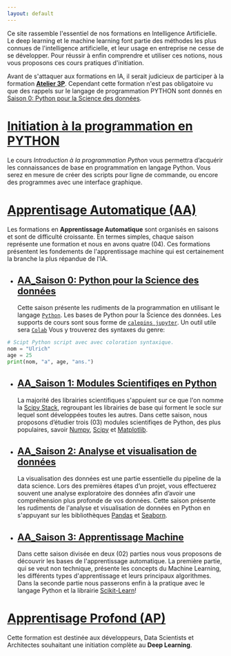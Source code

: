 ```yaml
---
layout: default
---
```




Ce site rassemble l'essentiel de nos formations en Intelligence Artificielle. Le deep learning et le machine learning font partie des méthodes les plus connues de l'intelligence artificielle, et leur usage en entreprise ne cesse de se développer. Pour réussir à enfin comprendre et utiliser ces notions, nous vous proposons ces cours pratiques d'initiation. 

Avant de s'attaquer aux formations en IA, il serait judicieux de participer à la formation [**Atelier 3P**](https://ai-technipreneurs.github.io/site-officiel-atelier-3-P/).
Cependant cette formation n'est pas obligatoire vu que des rappels sur le langage de programmation PYTHON sont donnés en [Saison 0: Python pour la Science des données](./saison-0.html).


# <b><a href="https://ai-technipreneurs.github.io/site-officiel-atelier-3-P/">Initiation à la programmation en PYTHON</a></b>
Le cours _Introduction à la programmation Python_ vous permettra d’acquérir les connaissances de base en programmation en langage Python. Vous serez en mesure de créer des scripts pour ligne de commande, ou encore des programmes avec une interface graphique.


# <b><a href="url">Apprentisage Automatique (AA)</a></b>
Les formations en **Apprentissage Automatique** sont organisés en saisons et sont de difficulté croissante. En termes simples, chaque saison représente une formation et nous en avons quatre (04). Ces formations présentent les fondements de l'apprentissage machine qui est certainement la branche la plus répandue de l'IA.

* ## <b><a href="url">AA_Saison 0: Python pour la Science des données</a></b>
  Cette saison présente les rudiments de la programmation en utilisant le langage [`Python`](https://www.python.org/). Les bases de Python pour la Science des   données. Les supports de cours sont sous forme de
[`calepins jupyter`](https://jupyter.org/). Un outil utile sera [`Colab`](https://colab.research.google.com/notebooks/welcome.ipynb?hl=fr)
Vous y trouverez des syntaxes du genre:

```python
# Scipt Python script avec avec coloration syntaxique.
nom = "Ulrich"
age = 25
print(nom, "a", age, "ans.")
```

* ## <b><a href="url">AA_Saison 1: Modules Scientifiqes en Python</a></b>
  La majorité des librairies scientifiques s'appuient sur ce que l'on nomme la [Scipy Stack](https://www.scipy.org/stackspec.html), regroupant les librairies de base qui forment le socle sur lequel sont développées toutes les autres. Dans cette saison, nous proposons d’étudier trois (03) modules scientifiqes de Python, des plus populaires, savoir [Numpy](http://www.numpy.org/), [Scipy](http://docs.scipy.org/doc/scipy/reference/) et [Matplotlib](http://matplotlib.org/).
 

* ## <b><a href="url">AA_Saison 2: Analyse et visualisation de données</a></b>
  La visualisation des données est une partie essentielle du pipeline de la data science. Lors des premières étapes d’un projet, vous effectuerez souvent une analyse exploratoire des données afin d’avoir une compréhension plus profonde de vos données. Cette saison présente les rudiments de l'analyse et visualisation de données en Python en s'appuyant sur les bibliothèques [Pandas](http://pandas.pydata.org/) et [Seaborn](https://seaborn.pydata.org/).


* ## <b><a href="url">AA_Saison 3: Apprentissage Machine</a></b>
  Dans cette saison divisée en deux (02) parties nous vous proposons de découvrir les bases de l'apprentissage automatique. La première partie, qui se veut non technique, présente les concepts du Machine Learning, les différents types d'apprentissage et leurs principaux algorithmes. Dans la seconde partie nous passerons enfin à la pratique avec le langage Python et la librairie [Scikit-Learn](https://scikit-learn.org/stable/)!


# <b><a href="url">Apprentisage Profond (AP)</a></b>
Cette formation est destinée aux développeurs, Data Scientists et Architectes souhaitant une initiation complète au **Deep Learning**. 




